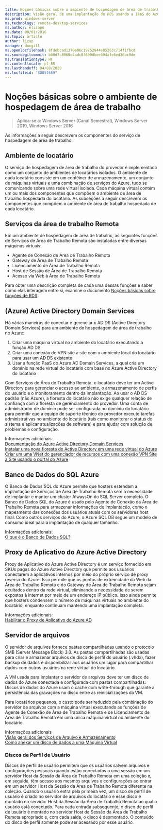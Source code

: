 ```yaml
---
title: Noções básicas sobre o ambiente de hospedagem de área de trabalho
description: Visão geral de uma implantação de RDS usando a IaaS do Azure.
ms.prod: windows-server
ms.technology: remote-desktop-services
ms.author: elizapo
ms.date: 08/01/2016
ms.topic: article
author: lizap
manager: dongill
ms.openlocfilehash: 8fdebcad1370e06c19752944e85363c714f1fbcd
ms.sourcegitcommit: b00d7c8968c4adc8f699dbee694afe6ed36bc9de
ms.translationtype: HT
ms.contentlocale: pt-BR
ms.lasthandoff: 04/08/2020
ms.locfileid: "80854689"
---
```

# <a name="understanding-the-desktop-hosting-environment"></a>Noções básicas sobre o ambiente de hospedagem de área de trabalho

>Aplica-se a: Windows Server (Canal Semestral), Windows Server 2019, Windows Server 2016

As informações a seguir descrevem os componentes do serviço de hospedagem de área de trabalho.  
  
## <a name="tenant-environment"></a>Ambiente de locatário  
O serviço de hospedagem de área de trabalho do provedor é implementado como um conjunto de ambientes de locatários isolados. O ambiente de cada locatário consiste em um contêiner de armazenamento, um conjunto de máquinas virtuais e uma combinação de serviços do Azure, tudo se comunicando sobre uma rede virtual isolada. Cada máquina virtual contém um ou mais dos componentes que compõem o ambiente de área de trabalho hospedada do locatário. As subseções a seguir descrevem os componentes que compõem o ambiente de área de trabalho hospedada de cada locatário.

## <a name="remote-desktop-services"></a>Serviços da área de trabalho Remota
Em um ambiente de hospedagem de área de trabalho, as seguintes funções de Serviços de Área de Trabalho Remota são instaladas entre diversas máquinas virtuais:

  - Agente de Conexão de Área de Trabalho Remota
  - Gateway de Área de Trabalho Remota
  - Licenciamento de Área de Trabalho Remota
  - Host de Sessão de Área de Trabalho Remota
  - Acesso via Web à Área de Trabalho Remota

Para obter uma descrição completa de cada uma dessas funções e saber como elas interagem entre si, examine o documento [Noções básicas sobre funções de RDS](Understanding-RDS-roles.md).
  
##  <a name="azure-active-directory-domain-services"></a>(Azure) Active Directory Domain Services  
Há várias maneiras de conectar e gerenciar o AD DS (Active Directory Domain Services) para um ambiente de hospedagem de área de trabalho no Azure:

1. Criar uma máquina virtual no ambiente do locatário executando a função AD DS
2. Criar uma conexão de VPN site a site com o ambiente local do locatário para usar um AD DS existente
3. Usar a função PaaS do Azure AD Domain Services, a qual cria um domínio na rede virtual do locatário com base no Azure Active Directory do locatário

Com Serviços de Área de Trabalho Remota, o locatário deve ter um Active Directory para gerenciar o acesso ao ambiente, o armazenamento de perfis do usuário e o monitoramento dentro da implantação. Ao usar o AD DS padrão (não Azure), a floresta do locatário não exige qualquer relação de confiança com a floresta de gerenciamento do provedor. Uma conta de administrador de domínio pode ser configurada no domínio do locatário para permitir que a equipe de suporte técnico do provedor execute tarefas administrativas no ambiente do locatário (tais como monitorar o status do sistema e aplicar atualizações de software) e para ajudar com solução de problemas e configuração.  
    
Informações adicionais:  
[Documentação do Azure Active Directory Domain Services](https://azure.microsoft.com/documentation/services/active-directory-ds/)  
[Instalar uma nova floresta do Active Directory em uma rede virtual do Azure](https://azure.microsoft.com/documentation/articles/active-directory-new-forest-virtual-machine/)  
[Criar um uma VNet do gerenciador de recursos com uma conexão VPN Site a Site usando o portal do Azure](https://azure.microsoft.com/documentation/articles/vpn-gateway-howto-site-to-site-resource-manager-portal/)  
  
## <a name="azure-sql-database"></a>Banco de Dados do SQL Azure  
O Banco de Dados SQL do Azure permite que hosters estendam a implantação de Serviços de Área de Trabalho Remota sem a necessidade de implantar e manter um cluster AlwaysOn do SQL Server completo. O Banco de Dados SQL do Azure é usado pelo Agente de Conexão da Área de Trabalho Remota para armazenar informações de implantação, como o mapeamento das conexões dos usuários atuais com os servidores host final. Como outros serviços do Azure, o Azure SQL DB segue um modelo de consumo ideal para a implantação de qualquer tamanho.   
  
Informações adicionais:  
[O que é o Banco de Dados SQL?](https://azure.microsoft.com/documentation/articles/sql-database-technical-overview/)  
  
## <a name="azure-active-directory-application-proxy"></a>Proxy de Aplicativo do Azure Active Directory  
Proxy de Aplicativo do Azure Active Directory é um serviço fornecido em SKUs pagas do Azure Active Directory que permite aos usuários conectarem a aplicativos internos por meio do próprio serviço de proxy reverso do Azure. Isso permite que os pontos de extremidade da Web da Área de Trabalho Remota e do Gateway de Área de Trabalho Remota sejam ocultados dentro da rede virtual, eliminando a necessidade de serem expostos à internet por meio de um endereço IP público. Isso ainda permite que hosters condensem o número de máquinas virtuais no ambiente do locatário, enquanto continuam mantendo uma implantação completa.
  
Informações adicionais:  
[Habilitar o Proxy de Aplicativo do Azure AD](https://azure.microsoft.com/documentation/articles/active-directory-application-proxy-enable/)  
    
## <a name="file-server"></a>Servidor de arquivos  
O servidor de arquivos fornece pastas compartilhadas usando o protocolo SMB (Server Message Block) 3.0. As pastas compartilhadas são usadas para criar e armazenar arquivos de disco de perfil do usuário (.vhdx), fazer backup de dados e disponibilizar aos usuários um lugar para compartilhar dados com outros usuários na rede virtual do locatário.
  
A VM usada para implantar o servidor de arquivos deve ter um disco de dados do Azure conectada e configurada com pastas compartilhadas. Discos de dados do Azure usam o cache com write-through que garante a persistência das gravações no disco entre as reinicializações da VM.  
  
Para locatários pequenos, o custo pode ser reduzido pela combinação do servidor de arquivos com a máquina virtual executando as funções de Agente de Conexão de Área de Trabalho Remota e de Licenciamento de Área de Trabalho Remota em uma única máquina virtual no ambiente do locatário.  
  
Informações adicionais  
[Visão geral dos Serviços de Arquivo e Armazenamento](https://technet.microsoft.com/library/hh831487.aspx)  
[Como anexar um disco de dados a uma Máquina Virtual](http://www.windowsazure.com/manage/windows/how-to-guides/attach-a-disk/)  
  
### <a name="user-profile-disks"></a>Discos de Perfil de Usuário  
Discos de perfil de usuário permitem que os usuários salvem arquivos e configurações pessoais quando estão conectados a uma sessão em um servidor Host da Sessão da Área de Trabalho Remota em uma coleção e, em seguida, têm acesso aos mesmos arquivos e configurações ao entrar em um servidor Host da Sessão da Área de Trabalho Remota diferente na coleção. Quando o usuário entra pela primeira vez, um disco de perfil de usuário é criado no servidor de arquivos do locatário e esse disco é montado no servidor Host da Sessão da Área de Trabalho Remota ao qual o usuário está conectado. Para cada entrada subsequente, o disco de perfil de usuário é montado no servidor Host da Sessão da Área de Trabalho Remota apropriado e, com cada saída, o disco é desmontado. O conteúdo do disco de perfil somente pode ser acessado por esse usuário.  
  


